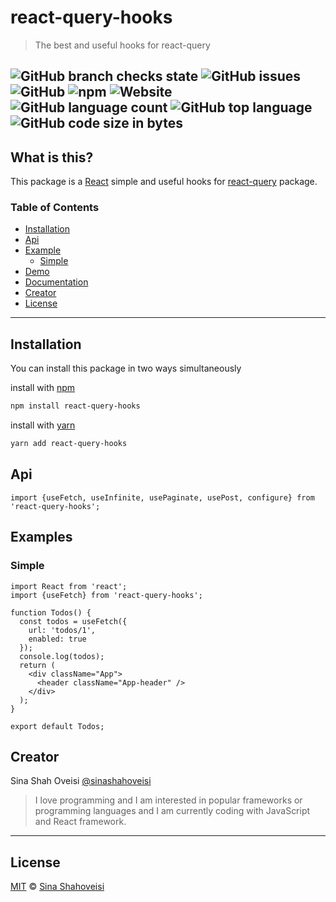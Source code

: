 # react-query-hooks

> The best and useful hooks for react-query



![GitHub branch checks state](https://img.shields.io/github/checks-status/sinashahoveisi/react-query-hooks/master?logo=github&style=plastic)
![GitHub issues](https://img.shields.io/github/issues/sinashahoveisi/react-query-hooks?logo=github&style=plastic)
![GitHub](https://img.shields.io/github/license/sinashahoveisi/react-query-hooks?style=plastic)
![npm](https://img.shields.io/npm/v/react-query-hooks?logo=npm&style=plastic)
![Website](https://img.shields.io/website?down_message=offline&style=plastic&up_message=online&url=https%3A%2F%2Fsinasho.ir)
![GitHub language count](https://img.shields.io/github/languages/count/sinashahoveisi/react-query-hooks?logo=TypeScript&style=plastic)
![GitHub top language](https://img.shields.io/github/languages/top/sinashahoveisi/react-query-hooks?logo=TypeScript&style=plastic)
![GitHub code size in bytes](https://img.shields.io/github/languages/code-size/sinashahoveisi/react-query-hooks?style=plastic)
---

## What is this?

This package is a [React] simple and useful hooks for [react-query] package.


### Table of Contents

- [Installation](#installation)
- [Api](#Api)
- [Example](#examples)
  - [Simple](#simple)
- [Demo](#demo)
- [Documentation](#documentation)
- [Creator](#creator)
- [License](#license)

---

## Installation
You can install this package in two ways simultaneously

install with [npm]
```sh
npm install react-query-hooks
```

install with [yarn]
```sh
yarn add react-query-hooks
```

## Api

```tsx
import {useFetch, useInfinite, usePaginate, usePost, configure} from 'react-query-hooks';
```

## Examples

### Simple

```tsx
import React from 'react';
import {useFetch} from 'react-query-hooks';

function Todos() {
  const todos = useFetch({
    url: 'todos/1',
    enabled: true
  });
  console.log(todos);
  return (
    <div className="App">
      <header className="App-header" />
    </div>
  );
}

export default Todos;
```

## Creator

Sina Shah Oveisi [@sinashahoveisi](https://sinasho.ir)

> I love programming and I am interested in popular frameworks or programming languages and I am currently coding with JavaScript and React framework.

---

## License
[MIT][license] © [Sina Shahoveisi][author]

[react]: http://reactjs.org

[react-query]: https://react-query-v3.tanstack.com/

[npm]: https://docs.npmjs.com/cli/install

[yarn]: https://docs.yarn.com/cli/install

[author]: https://github.com/sinashahoveisi

[license]: https://github.com/sinashahoveisi/react-query-hooks/blob/master/LICENSE